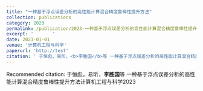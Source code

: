```yaml
---
title: "一种基于浮点误差分析的高性能计算混合精度鲁棒性提升方法"
collection: publications
category: 2023
permalink: /publication/2023-一种基于浮点误差分析的高性能计算混合精度鲁棒性提升方法
excerpt: '       '
date: 2023-01-01
venue: '计算机工程与科学'
paperurl: 'http://test'
citation: ' 于恒彪，易昕，<b>李胜国</b>等 一种基于浮点误差分析的高性能计算混合精度鲁棒性提升方法计算机工程与科学2023 '
---
```



Recommended citation:  于恒彪，易昕，<b>李胜国</b>等 一种基于浮点误差分析的高性能计算混合精度鲁棒性提升方法计算机工程与科学2023 